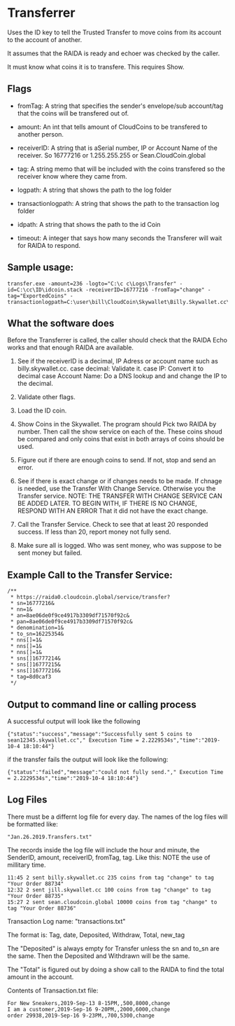 # Transferrer

Uses the ID key to tell the Trusted Transfer to move coins from its account to the account of another. 

It assumes that the RAIDA is ready and echoer was checked by the caller. 

It must know what coins it is to transfere. This requires Show.

## Flags

* fromTag: A string that specifies the sender's envelope/sub account/tag that the coins will be transfered out of. 

* amount: An int that tells amount of CloudCoins to be transfered to another person. 

* receiverID: A string that is aSerial number, IP or Account Name of the receiver. So 16777216 or 1.255.255.255 or Sean.CloudCoin.global

* tag: A string memo that will be included with the coins transfered so the receiver know where they came from. 

* logpath: A string that shows the path to the log folder

* transactionlogpath: A string that shows the path to the transaction log folder

* idpath: A string that shows the path to the id Coin

* timeout: A integer that says how many seconds the Transferer will wait for RAIDA to respond. 

## Sample usage:
```
transfer.exe -amount=236 -logto="C:\c c\Logs\Transfer" -id=C:\cc\ID\idcoin.stack -receiverID=16777216 -fromTag="change" -tag="ExportedCoins" -transactionlogpath=C:\user\bill\CloudCoin\Skywallet\Billy.Skywallet.cc\
```

## What the software does
Before the Transferrer is called, the caller should check that the RAIDA Echo works and that enough RAIDA are available.  

1. See if the receiverID is a decimal, IP Adress or account name such as billy.skywallet.cc. 
  case decimal: Validate it.
  case IP: Convert it to decimal
  case Account Name: Do a DNS lookup and and change the IP to the decimal. 

2. Validate other flags. 

3. Load the ID coin.

4. Show Coins in the Skywallet.
   The program should Pick two RAIDA by number. Then call the show service on each of the. These coins shoud be compared and only coins that exist in both arrays of coins should be used. 
   
5. Figure out if there are enough coins to send. If not, stop and send an error. 

6. See if there is exact change or if changes needs to be made. If chnage is needed, use the Transfer With Change Service. 
Otherwise you the Transfer service. NOTE: THE TRANSFER WITH CHANGE SERVICE CAN BE ADDED LATER. TO BEGIN WITH, IF THERE IS NO CHANGE, RESPOND WITH AN ERROR That it did not have the exact change. 

7. Call the Transfer Service. Check to see that at least 20 responded success. If less than 20, report money not fully send. 

8. Make sure all is logged. Who was sent money, who was suppose to be sent money but failed. 

## Example Call to the Transfer Service:
```
/**
 * https://raida0.cloudcoin.global/service/transfer?
 * sn=16777216&
 * nn=1&
 * an=8ae06de0f9ce4917b3309df71570f92c&
 * pan=8ae06de0f9ce4917b3309df71570f92c&
 * denomination=1&
 * to_sn=16225354&
 * nns[]=1&
 * nns[]=1&
 * nns[]=1&
 * sns[]16777214&
 * sns[]16777215&
 * sns[]16777216&
 * tag=8d0caf3
 */

```
## Output to command line or calling process
A successful output will look like the following 
```
{"status":"success","message":"Successfully sent 5 coins to sean12345.skywallet.cc"," Execution Time = 2.2229534s","time":"2019-10-4 18:10:44"}
```
if the transfer fails the output will look like the following:
```
{"status":"failed","message":"could not fully send."," Execution Time = 2.2229534s","time":"2019-10-4 18:10:44"}
```


## Log Files

There must be a differnt log file for every day. The names of the log files will be formatted like: 
```
"Jan.26.2019.Transfers.txt"
```
The records inside the log file will include the hour and minute, the SenderID, amount, receiverID, fromTag, tag. Like this: NOTE the use of millitary time. 
```
11:45 2 sent billy.skywallet.cc 235 coins from tag "change" to tag "Your Order 88734"
12:32 2 sent jill.skywallet.cc 100 coins from tag "change" to tag "Your Order 88735"
15:27 2 sent sean.cloudcoin.global 10000 coins from tag "change" to tag "Your Order 88736"
```

Transaction Log name: "transactions.txt"

The format is: Tag, date, Deposited, Withdraw, Total, new_tag

The "Deposited" is always empty for Transfer unless the sn and to_sn are the same. Then the Deposited and Withdrawn will be the same.

The "Total" is figured out by doing a show call to the RAIDA to find the total amount in the account.

Contents of Transaction.txt file:
```
For New Sneakers,2019-Sep-13 8-15PM,,500,8000,change
I am a customer,2019-Sep-16 9-20PM,,2000,6000,change
order 29938,2019-Sep-16 9-23PM,,700,5300,change
```
